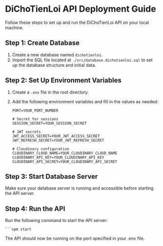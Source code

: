 # DiChoTienLoi API Deployment Guide

Follow these steps to set up and run the DiChoTienLoi API on your local machine.

## Step 1: Create Database

1. Create a new database named `dichotienloi`.
2. Import the SQL file located at `./src/database.dichotienloi.sql` to set up the database structure and initial data.

## Step 2: Set Up Environment Variables

1. Create a `.env` file in the root directory.
2. Add the following environment variables and fill in the values as needed:

   ```plaintext
   PORT=YOUR_PORT_NUMBER

   # Secret for sessions
   SESSION_SECRET=YOUR_SESSION_SECRET

   # JWT secrets
   JWT_ACCESS_SECRET=YOUR_JWT_ACCESS_SECRET
   JWT_REFRESH_SECRET=YOUR_JWT_REFRESH_SECRET

   # Cloudinary configuration
   CLOUDINARY_CLOUD_NAME=YOUR_CLOUDINARY_CLOUD_NAME
   CLOUDINARY_API_KEY=YOUR_CLOUDINARY_API_KEY
   CLOUDINARY_API_SECRET=YOUR_CLOUDINARY_API_SECRET

## Step 3: Start Database Server
Make sure your database server is running and accessible before starting the API server.

## Step 4: Run the API
Run the following command to start the API server:

    ```npm start

The API should now be running on the port specified in your .env file.